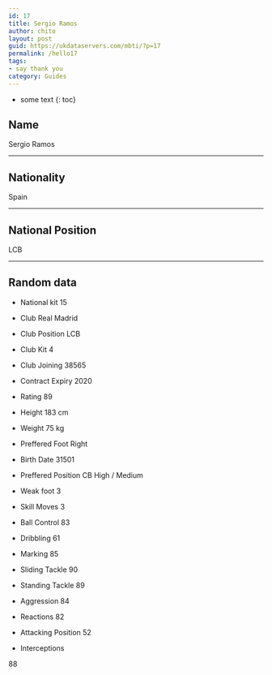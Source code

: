 ```yaml
---
id: 17
title: Sergio Ramos
author: chito
layout: post
guid: https://ukdataservers.com/mbti/?p=17
permalink: /hello17
tags:
- say thank you
category: Guides
---
```


* some text
{: toc}


## Name  
Sergio Ramos 

* * *

## Nationality  
Spain 

* * *

## National Position  
LCB 

* * *

## Random data 

  * National kit 
15 

  * Club 
Real Madrid 

  * Club Position 
LCB 

  * Club Kit 
4 

  * Club Joining 
38565 

  * Contract Expiry 
2020 

  * Rating 
89 

  * Height 
183 cm 

  * Weight 
75 kg 

  * Preffered Foot 
Right 

  * Birth Date 
31501 

  * Preffered Position 
CB High / Medium 

  * Weak foot 
3 

  * Skill Moves 
3 

  * Ball Control 
83 

  * Dribbling 
61 

  * Marking 
85 

  * Sliding Tackle 
90 

  * Standing Tackle 
89 

  * Aggression 
84 

  * Reactions 
82 

  * Attacking Position 
52 

  * Interceptions 

88